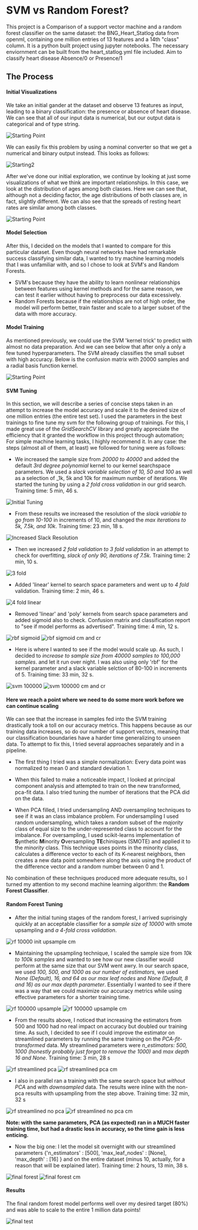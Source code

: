 SVM vs Random Forest?
====================


This project is a Comparison of a support vector machine and a random forest classifier on the same dataset: the BNG_Heart_Statlog data from openml, containing one million entries  of 13 features and a 14th "class" column. It is a python built project using jupyter notebooks. The necessary enviornment can be built from the heart_statlog.yml file included. Aim to classify heart disease Absence/0 or Presence/1 

The Process
---------------
#### Initial Visualizations
We take an initial gander at the dataset and observe 13 features as input, leading to a binary classification: the presence or absence of heart disease. We can see that all of our input data is numerical, but our output data is categorical and of type string.

![Starting Point](presentation/nominal_data.png) 

We can easily fix this problem by using a nominal converter so that we get a numerical and binary output instead. This looks as follows:

![Starting2](presentation/numerical_data.png)

After we've done our initial exploration, we continue by looking at just some visualizations of what we think are important relationships. In this case, we look at the distribution of ages among both classes. Here we can see that, although not a deciding factor, the age distributions of both classes are, in fact, slightly different. We can also see that the spreads of resting heart rates are similar among both classes.

![Starting Point](presentation/init_graphs.png) 

#### Model Selection
After this, I decided on the models that I wanted to compare for this particular dataset. Even though neural networks have had remarkable success classifying similar data, I wanted to try machine learning models that I was unfamiliar with, and so I chose to look at SVM's and Random Forests. 
- SVM's because they have the ability to learn nonlinear relationships between features using kernel methods and for the same reason, we can test it earlier without having to preprocess our data excessively.
- Random Forests because if the relationships are not of high order, the model will perform better, train faster and scale to a larger subset of the data with more accuracy.

#### Model Training
As mentioned previously, we could use the SVM 'kernel trick' to predict with almost no data preparation. And we can see below that after only a only a few tuned hyperparameters. The SVM already classifies the small subset with high accuracy. Below is the confusion matrix with 20000 samples and a radial basis function kernel.

![Starting Point](1.png) 


#### SVM Tuning
In this section, we will describe a series of concise steps taken in an attempt to increase the model accuracy and scale it to the desired size of one million entries (the entire test set). I used the parameters in the best trainings to fine tune my svm for the following group of trainings. For this, I made great use of the _GridSearchCV_ library and greatly appreciate the efficiency that it granted the workflow in this project through automation; For simple machine learning tasks, I highly recommend it.  In any case: the steps (almost all of them, at least) we followed for tuning were as follows:

- We increased the sample size from _20000 to 40000_ and added the default _3rd degree polynomial_ kernel to our kernel searchspace parameters. We used a _slack variable selection of 10, 50 and 100_ as well as a selection of _1k, 5k and 10k for maximum number of iterations. We started the tuning by using a _2 fold cross validation_ in our grid search. Training time: 5 min, 46 s.

![Initial Tuning](3.png)

- From these results we increased the resolution of the _slack variable to go from 10-100_ in increments of 10, and changed the _max iterations to 5k, 7.5k, and 10k_. Training time: 23 min, 18 s.

![Increased Slack Resolution](4.png)


- Then we increased _2 fold validation to 3 fold validation_ in an attempt to check for overfitting, _slack of only 90, iterations of 7.5k_. Training time: 2 min, 10 s.

![3 fold](5.png)


- Added 'linear' kernel to search space parameters and went up to _4 fold_ validation. Training time: 2 min, 46 s.

![4 fold linear](6.png)


- Removed 'linear' and 'poly' kernels from search space parameters and added sigmoid also to check. Confusion matrix and classification report to "see if model performs as advertised". Training time: 4 min, 12 s.

![rbf sigmoid](7.png)
![rbf sigmoid cm and cr](8.png)

- Here is where I wanted to see if the model would scale up. As such, I decided to _increase to sample size from 40000 samples to 100,000 samples_. and let it run over night. I was also using only 'rbf' for the kernel parameter and a slack variable selction of 80-100 in increments of 5. Training time: 33 min, 32 s.

![svm 100000](9.png)
![svm 100000 cm and cr](10.png)

#### Here we reach a point where we need to do some more work before we can continue scaling

We can see that the increase in samples fed into the SVM training drastically took a toll on our accuracy metrics. This happens because as our training data increases, so do our number of support vectors, meaning that our classification boundaries have a harder time generalizing to unseen data. To attempt to fix this, I tried several approaches separately and in a pipeline.
- The first thing I tried was a simple normalization: Every data point was normalized to mean 0 and standard deviation 1.

- When this failed to make a noticeable impact, I looked at principal component analysis and attempted to train on the new transformed, pca-fit data. I also tried tuning the number of iterations that the PCA did on the data.

- When PCA filled, I tried undersampling AND oversampling techniques to see if it was an class imbalance problem. For undersampling I used random undersampling, which takes a random subset of the _majority_ class of equal size to the under-represented class to account for the imbalance. For oversampling, I used scikit-learns implementation of **S**ynthetic **M**inority **O**versampling **TE**chiniques (SMOTE) and applied it to the _minority_ class. This technique uses points in the minority class, calculates a difference vector to each of its K-nearest neighbors, then creates a new data point somewhere along the axis using the product of the difference vector and a random number between 0 and 1.

No combination of these techniques produced more adequate results, so I turned my attention to my second machine learning algorithm: the **Random Forest Classifier**.

#### Random Forest Tuning
- After the initial tuning stages of the random forest, I arrived suprisingly quickly at an acceptable classifier for a _sample size of 10000_ with smote upsampling and _a 4-fold cross validation_.

![rf 10000 init upsample cm](11.png)


- Maintaining the upsampling technique, I scaled the sample size from _10k to 100k samples_ and wanted to see how our new classifier would perform at the same size that our SVM went awry. In our search space, we used _100, 500, and 1000 as our number of estimators_, we used _None (Default), 16, and 64 as our max leaf nodes_ and _None (Default, 8 and 16) as our max depth parameter_. Essentially I wanted to see if there was a way that we could maximize our accuracy metrics while using effective parameters for a shorter training time.

![rf 100000 upsample](13.png)
![rf 100000 upsample cm](12.png)

- From the results above, I noticed that increasing the estimators from 500 and 1000 had no real impact on accuracy but doubled our training time. As such, I decided to see if I could improve the estimator on streamlined parameters by running the same training on  the _PCA-fit-transformed_ data. My streamlined parameters were _n_estimators: 500, 1000 (honestly probably just forgot to remove the 1000)_ and _max depth 16 and None_. Training time: 3 min, 28 s


![rf streamlined pca](14.png)
![rf streamlined pca cm](15.png)

- I also in parallel ran a training with the same search space but _without PCA_ and with _downsampled_ data. The results were inline with the non-pca results with upsampling from the step above. Training time: 32 min, 32 s


![rf streamlined no pca](16.png)
![rf streamlined no pca cm](17.png)

**Note: with the same parameters, PCA (as expected) ran in a MUCH faster training time, but had a drastic loss in accuracy, so the time gain is less enticing.**

- Now the big one: I let the model sit overnight with our streamlined parameters {'n_estimators' : [500], 'max_leaf_nodes' : [None], 'max_depth' : [16] } and on the entire dataset (minus 10, actually, for a reason that will be explained later). Training time: 2 hours, 13 min, 38 s.

![final forest](18.png)
![final forest cm](19.png)

#### Results
The final random forest model performs well over my desired target (80%) and was able to scale to the entire 1 million data points!

![final test](20.png)
